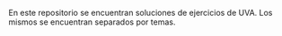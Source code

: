 En este repositorio se encuentran soluciones de ejercicios de UVA. Los mismos se encuentran separados por temas.

